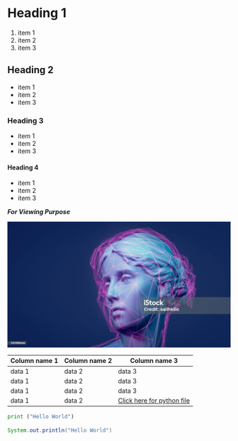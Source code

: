 # Heading 1
1. item 1
2. item 2
3. item 3
## Heading 2
* item 1
* item 2
* item 3
### Heading 3
- item 1
- item 2
- item 3
#### Heading 4
+ item 1
+ item 2
+ item 3

***_For Viewing Purpose_***
<!--- comment--->
![Alt text](istockphoto-1401980646-1024x1024.jpg)

|Column name 1|Column name 2|Column name 3|
---|---|---|
|data 1|data 2|data 3|
|data 1|data 2|data 3|
|data 1|data 2|data 3|
|data 1|data 2|[Click here for python file](https://github.com/priyaldel/p1/blob/main/F3.py)|

```python
print ("Hello World")
```
```java
System.out.println("Hello World")
```
